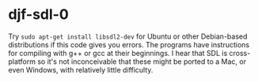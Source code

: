 # djf-sdl-0
Try `sudo apt-get install libsdl2-dev` for Ubuntu or other Debian-based distributions if this code gives you errors. The programs
have instructions for compiling with g++ or gcc at their beginnings. I hear that SDL is cross-platform so it's not inconceivable
that these might be ported to a Mac, or even Windows, with relatively little difficulty.
